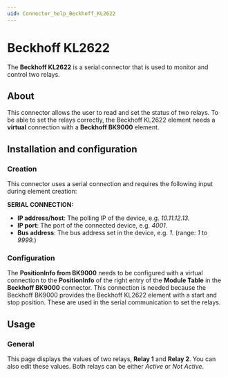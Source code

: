 ```yaml
---
uid: Connector_help_Beckhoff_KL2622
---
```


# Beckhoff KL2622

The **Beckhoff KL2622** is a serial connector that is used to monitor and control two relays.

## About

This connector allows the user to read and set the status of two relays. To be able to set the relays correctly, the Beckhoff KL2622 element needs a **virtual** connection with a **Beckhoff BK9000** element.

## Installation and configuration

### Creation

This connector uses a serial connection and requires the following input during element creation:

**SERIAL CONNECTION:**

- **IP address/host**: The polling IP of the device, e.g. *10.11.12.13.*
- **IP port**: The port of the connected device, e.g. *4001.*
- **Bus address**: The bus address set in the device, e.g. *1*. (range: *1* to *9999.*)

### Configuration

The **PositionInfo from BK9000** needs to be configured with a virtual connection to the **PositionInfo** of the right entry of the **Module Table** in the **Beckhoff BK9000** connector. This connection is needed because the Beckhoff BK9000 provides the Beckhoff KL2622 element with a start and stop position. These are used in the serial communication to set the relays.

## Usage

### General

This page displays the values of two relays, **Relay 1** and **Relay 2**. You can also edit these values. Both relays can be either *Active* or *Not Active*.
